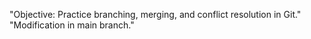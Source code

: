 "Objective: Practice branching, merging, and conflict resolution in Git." 
"Modification in main branch." 
